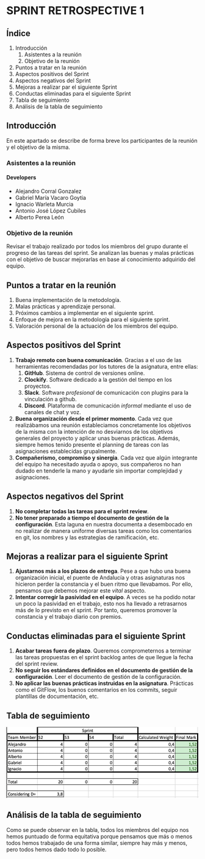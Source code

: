 # SPRINT RETROSPECTIVE 1

## Índice
1. Introducción
   1. Asistentes a la reunión
   2. Objetivo de la reunión
2. Puntos a tratar en la reunión
3. Aspectos positivos del Sprint
4. Aspectos negativos del Sprint
5. Mejoras a realizar par el siguiente Sprint
6. Conductas eliminadas para el siguiente Sprint
7. Tabla de seguimiento
8. Análisis de la tabla de seguimiento

## Introducción
En este apartado se describe de forma breve los participantes de la reunión y el objetivo de la misma.
### Asistentes a la reunión
#### Developers
- Alejandro Corral Gonzalez
- Gabriel María Vacaro Goytia
- Ignacio Warleta Murcia
- Antonio José López Cubiles
- Alberto Perea León
### Objetivo de la reunión
Revisar el trabajo realizado por todos los miembros del grupo durante el progreso de las tareas del sprint. Se analizan las buenas y malas prácticas con el objetivo de buscar mejorarlas en base al conocimiento adquirido del equipo.

## Puntos a tratar en la reunión
1. Buena implementación de la metodología.
2. Malas prácticas y aprendizaje personal.
3. Próximos cambios a implementar en el siguiente sprint.
4. Enfoque de mejora en la metodología para el siguiente sprint.
5. Valoración personal de la actuación de los miembros del equipo.

## Aspectos positivos del Sprint
1. **Trabajo remoto con buena comunicación**. Gracias a el uso de las herramientas recomendadas por los tutores de la asignatura, entre ellas:
   1. **GitHub**. Sistema de control de versiones online.
   2. **Clockify**. Software dedicado a la gestión del tiempo en los proyectos.
   3. **Slack**. Software _profesional_ de comunicación con plugins para la vinculación a github.
   4. **Discord**. Plataforma de comunicación _informal_ mediante el uso de canales de chat y voz.
2. **Buena organización desde el primer momento**. Cada vez que realizábamos una reunión estableciamos concretamente los objetivos de la misma con la intención de no desviarnos de los objetivos generales del proyecto y aplicar unas buenas prácticas. Además, siempre hemos tenido presente el planning de tareas con las asignaciones establecidas grupalmente.
3. **Compañerismo, compromiso y sinergia**. Cada vez que algún integrante del equipo ha necesitado ayuda o apoyo, sus compañeros no han dudado en tenderle la mano y ayudarle sin importar complejidad y asignaciones.

## Aspectos negativos del Sprint
1. **No completar todas las tareas para el sprint review**. 
2. **No tener preparado a tiempo el documento de gestión de la configuración**. Esta laguna en nuestra documenta a desembocado en no realizar de manera uniforme diversas tareas como los comentarios en git, los nombres y las estrategias de ramificación, etc.

## Mejoras a realizar para el siguiente Sprint
1. **Ajustarnos más a los plazos de entrega**. Pese a que hubo una buena organización inicial, el puente de Andalucía y otras asignaturas nos hicieron perder la constancia y el buen ritmo que llevabamos. Por ello, pensamos que debemos mejorar este _vital_ aspecto.
2. **Intentar corregir la pasividad en el equipo**. A veces se ha podido notar un poco la pasividad en el trabajo, esto nos ha llevado a retrasarnos más de lo previsto en el sprint. Por tanto, queremos promover la constancia y el trabajo diario con premios.

## Conductas eliminadas para el siguiente Sprint
1. **Acabar tareas fuera de plazo**. Queremos comprometernos a terminar las tareas propuestas en el sprint backlog antes de que llegue la fecha del sprint review.
2. **No seguir los estándares definidos en el documento de gestión de la configuración**. Leer el documento de gestión de la configuración.
3. **No aplicar las buenas prácticas instruidas en la asignatura**. Prácticas como el GitFlow, los buenos comentarios en los commits, seguir plantillas de documentación, etc.

## Tabla de seguimiento
![tabla de seguimiento](docs\images\tabla_de_seguimiento.png)

## Análisis de la tabla de seguimiento
Como se puede observar en la tabla, todos los miembros del equipo nos hemos puntuado de forma equitativa porque pensamos que más o menos todos hemos trabajado de una forma similar, siempre hay más y menos, pero todos hemos dado todo lo posible.